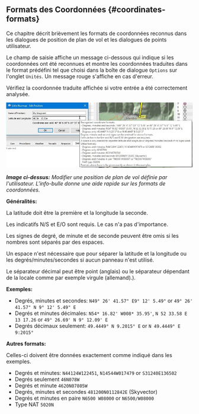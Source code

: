 ## Formats des Coordonnées {#coordinates-formats}

Ce chapitre décrit brièvement les formats de coordonnées reconnus dans les dialogues de position de plan de vol et les dialogues de points utilisateur. 

Le champ de saisie affiche un message ci-dessous qui indique si les coordonnées ont été reconnues et montre les coordonnées traduites dans le format prédéfini tel que choisi dans la boîte de dialogue `Options` sur l'onglet `Unités`. Un message rouge s'affiche en cas d'erreur.

Vérifiez la coordonnée traduite affichée si votre entrée a été correctement analysée.

![Edit Flight Plan Position](../images/edit_flightplan_waypoint_tooltip.jpg "Edit Flight Plan Position")

_**Image ci-dessus:** Modifier une position de plan de vol définie par l'utilisateur. L'info-bulle donne une aide rapide sur les formats de coordonnées._

**Généralités:**

La latitude doit être la première et la longitude la seconde.

Les indicatifs N/S et E/O sont requis. Le cas n'a pas d'importance. 

Les signes de degré, de minute et de seconde peuvent être omis si les nombres sont séparés par des espaces.

Un espace n'est nécessaire que pour séparer la latitude et la longitude ou les degrés/minutes/secondes si aucun panneau n'est utilisé.

Le séparateur décimal peut être point \(anglais\) ou le séparateur dépendant de la locale comme par exemple virgule \(allemand\).).

**Exemples:**

* Degrés, minutes et secondes: `N49° 26' 41.57" E9° 12' 5.49"` or `49° 26' 41.57" N 9° 12' 5.49" E`
* Degrés et minutes décimales: `N54* 16.82' W008* 35.95'`, `N 52 33.58 E 13 17.26` or `49° 26.69' N 9° 12.09' E`
* Degrés décimaux seulement: `49.4449° N 9.2015° E` or `N 49.4449° E 9:2015°`

**Autres formats:** 

Celles-ci doivent être données exactement comme indiqué dans les exemples.

* Degrés et minutes: `N44124W122451`, `N14544W017479` or `S31240E136502`
* Degrés seulement `46N078W`
* Degrés et minute `4620N07805W`
* Degrés, minutes et secondes `481200N0112842E` \(Skyvector\)
* Degrés et minutes en paire `N6500 W08000` or `N6500/W08000`
* Type NAT `5020N`


